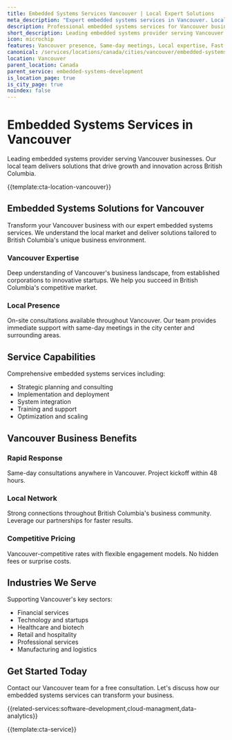 ```yaml
---
title: Embedded Systems Services Vancouver | Local Expert Solutions
meta_description: "Expert embedded systems services in Vancouver. Local team, same-day consultations, proven results. Transform your business today."
description: Professional embedded systems services for Vancouver businesses
short_description: Leading embedded systems provider serving Vancouver and British Columbia.
icon: microchip
features: Vancouver presence, Same-day meetings, Local expertise, Fast deployment, Competitive rates, Proven track record
canonical: /services/locations/canada/cities/vancouver/embedded-systems-development-vancouver.html
location: Vancouver
parent_location: Canada
parent_service: embedded-systems-development
is_location_page: true
is_city_page: true
noindex: false
---
```


# Embedded Systems Services in Vancouver

Leading embedded systems provider serving Vancouver businesses. Our local team delivers solutions that drive growth and innovation across British Columbia.

{{template:cta-location-vancouver}}

## Embedded Systems Solutions for Vancouver

Transform your Vancouver business with our expert embedded systems services. We understand the local market and deliver solutions tailored to British Columbia's unique business environment.

### Vancouver Expertise

Deep understanding of Vancouver's business landscape, from established corporations to innovative startups. We help you succeed in British Columbia's competitive market.

### Local Presence

On-site consultations available throughout Vancouver. Our team provides immediate support with same-day meetings in the city center and surrounding areas.

## Service Capabilities

Comprehensive embedded systems services including:
- Strategic planning and consulting
- Implementation and deployment
- System integration
- Training and support
- Optimization and scaling

## Vancouver Business Benefits

### Rapid Response
Same-day consultations anywhere in Vancouver. Project kickoff within 48 hours.

### Local Network
Strong connections throughout British Columbia's business community. Leverage our partnerships for faster results.

### Competitive Pricing
Vancouver-competitive rates with flexible engagement models. No hidden fees or surprise costs.

## Industries We Serve

Supporting Vancouver's key sectors:
- Financial services
- Technology and startups
- Healthcare and biotech
- Retail and hospitality
- Professional services
- Manufacturing and logistics

## Get Started Today

Contact our Vancouver team for a free consultation. Let's discuss how our embedded systems services can transform your business.

{{related-services:software-development,cloud-managment,data-analytics}}

{{template:cta-service}}
